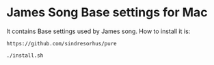 James Song Base settings for Mac
=====================================

It contains Base settings used by James song. How to install it is:

    https://github.com/sindresorhus/pure

    ./install.sh
